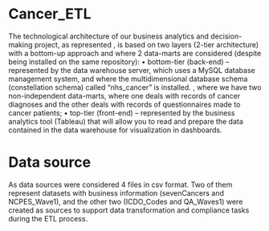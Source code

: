 # Cancer_ETL
The technological architecture of our business analytics and decision-making project, as represented  , is based on two layers (2-tier architecture) with a bottom-up approach and where 2 data-marts are considered (despite being installed on the same repository):
•	bottom-tier (back-end) – represented by the data warehouse server, which uses a MySQL database management system, and where the multidimensional database schema (constellation schema) called “nhs_cancer” is installed. , where we have two non-independent data-marts, where one deals with records of cancer diagnoses and the other deals with records of questionnaires made to cancer patients;
•	top-tier (front-end) – represented by the business analytics tool (Tableau) that will allow you to read and prepare the data contained in the data warehouse for visualization in dashboards.




# Data source
As data sources were considered 4 files in csv format. Two of them represent datasets with business information (sevenCancers and NCPES_Wave1), and the other two (ICDO_Codes and QA_Waves1) were created as sources to support data transformation and compliance tasks during the ETL process.
